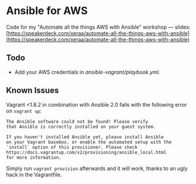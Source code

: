 # Ansible for AWS

Code for my "Automate all the things AWS with Ansible" workshop — slides: [https://speakerdeck.com/xeraa/automate-all-the-things-aws-with-ansible](https://speakerdeck.com/xeraa/automate-all-the-things-aws-with-ansible)


## Todo

* Add your AWS credentials in *ansible-vagrant/playbook.yml*.


## Known Issues

Vagrant <1.8.2 in combination with Ansible 2.0 fails with the following error on `vagrant up`:

```
The Ansible software could not be found! Please verify
that Ansible is correctly installed on your guest system.

If you haven't installed Ansible yet, please install Ansible
on your Vagrant basebox, or enable the automated setup with the
`install` option of this provisioner. Please check
https://docs.vagrantup.com/v2/provisioning/ansible_local.html
for more information.
```

Simply run `vagrant provision` afterwards and it will work, thanks to an ugly hack in the Vagrantfile.
